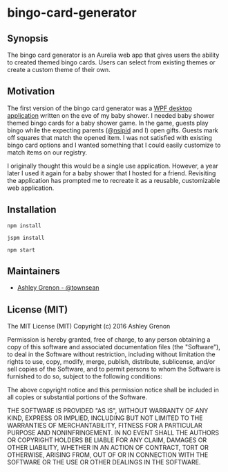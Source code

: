 # bingo-card-generator

## Synopsis

The bingo card generator is an Aurelia web app that gives users the ability to created themed bingo cards.  Users can select from existing themes or create a custom theme of their own.  

## Motivation

The first version of the bingo card generator was a [WPF desktop application](https://github.com/townsean/wpf-bingo-card-generator) written on the eve of my baby shower.  I needed baby shower themed bingo cards for a baby shower game.  In the game, guests play bingo while the expecting parents (@[nsipid](https://github.com/nsipid) and I) open gifts. Guests mark off squares that match the opened item. I was not satisfied with existing bingo card options and I wanted something that I could easily customize to match items on our registry.

I originally thought this would be a single use application. However, a year later I used it again for a baby shower that I hosted for a friend.  Revisiting the application has prompted me to recreate it as a reusable, customizable web application.

## Installation

```
npm install
```

```
jspm install
```

```
npm start
```

## Maintainers

* [Ashley Grenon - @townsean](https://github.com/townsean)

## License (MIT)

The MIT License (MIT)
Copyright (c) 2016 Ashley Grenon

Permission is hereby granted, free of charge, to any person obtaining a copy of this software and associated documentation files (the "Software"), to deal in the Software without restriction, including without limitation the rights to use, copy, modify, merge, publish, distribute, sublicense, and/or sell copies of the Software, and to permit persons to whom the Software is furnished to do so, subject to the following conditions:

The above copyright notice and this permission notice shall be included in all copies or substantial portions of the Software.

THE SOFTWARE IS PROVIDED "AS IS", WITHOUT WARRANTY OF ANY KIND, EXPRESS OR IMPLIED, INCLUDING BUT NOT LIMITED TO THE WARRANTIES OF MERCHANTABILITY, FITNESS FOR A PARTICULAR PURPOSE AND NONINFRINGEMENT. IN NO EVENT SHALL THE AUTHORS OR COPYRIGHT HOLDERS BE LIABLE FOR ANY CLAIM, DAMAGES OR OTHER LIABILITY, WHETHER IN AN ACTION OF CONTRACT, TORT OR OTHERWISE, ARISING FROM, OUT OF OR IN CONNECTION WITH THE SOFTWARE OR THE USE OR OTHER DEALINGS IN THE SOFTWARE.

